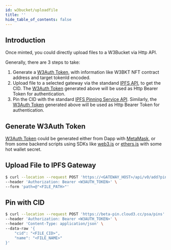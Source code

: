```yaml
---
id: w3bucket/uploadfile
title: ''
hide_table_of_contents: false
---
```


## Introduction

Once minted, you could directly upload files to a W3Bucket via Http API.

Generally, there are 3 steps to take:

1. Generate a [W3Auth Token](../w3auth), with information like W3BKT NFT contract address and target tokenId encoded.
2. Upload file to a selected gateway via the standand [IPFS API](https://docs.ipfs.tech/reference/kubo/rpc/#api-v0-add), to get the CID. The [W3Auth Token](../w3auth) generated above will be used as Http Bearer Token for authentication.
3. Pin the CID with the standard [IPFS Pinning Service API](https://ipfs.github.io/pinning-services-api-spec/#operation/addPin). Similarly, the [W3Auth Token](../w3auth) generated above will be used as Http Bearer Token for authentication.

## Generate W3Auth Token 

[W3Auth Token](../w3auth) could be generated either from Dapp with [MetaMask](https://docs.metamask.io/guide/signing-data.html#signing-data), or from some backend scripts using SDKs like [web3.js](https://web3js.readthedocs.io/) or [ethers.js](https://docs.ethers.io/) with some hot wallet secret.

## Upload File to IPFS Gateway

```sh
$ curl --location --request POST 'https://<GATEWAY_HOST>/api/v0/add?pin=true' \
--header 'Authorization: Bearer <W3AUTH_TOKEN>' \
--form 'path=@"<FILE_PATH>"'
```

## Pin with CID

```sh
$ curl --location --request POST 'https://beta-pin.cloud3.cc/psa/pins' \
--header 'Authorization: Bearer <W3AUTH_TOKEN>' \
--header 'Content-Type: application/json' \
--data-raw '{
    "cid": "<FILE_CID>",
    "name": "<FILE_NAME>"
}'
```



